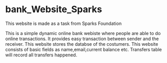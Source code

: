 
# bank_Website_Sparks
This website is made as a task from Sparks Foundation
 
This is a simple dynamic online bank webiste where people are able to do online transactions. 
It provides easy transaction between sender and the receiver.
This website stores the databse of the costumers. 
This website consists of basic fields as name,email,current balance etc.
Transfers table will record all transfers happened.

